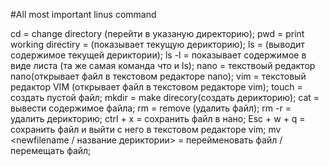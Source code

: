 #All most important linus command

cd <directoryname> = change directory (перейти в указаную директорию);
pwd = print working directiry = (показывает текущую дерикторию);
ls = (выводит содержимое текущей дериктории);
ls -l = показывает содержимое в виде листа (та же самая команда что и ls);
nano <filename> = текствоый редактор nano(открывает файл в текстовом редакторе nano);
vim <filename> = текстовый редактор VIM (открывает файл в текстовом редакторе vim);
touch <filename> = создать пустой файл;
mkdir <direcrityname> = make direcory(создать дерикторию);
cat  <filename> = вывести содержимое файла;
rm <filename> = remove (удалить файл);
rm -r <dirname> = удалить дерикторию;
ctrl + x = сохранить файл в нано;
Esc + w + q = сохранить файл и выйти с него в текстовом редакторе vim;
mv <filename> <newfilename / название дериктории> = перейменовать файл / перемещать файл;


